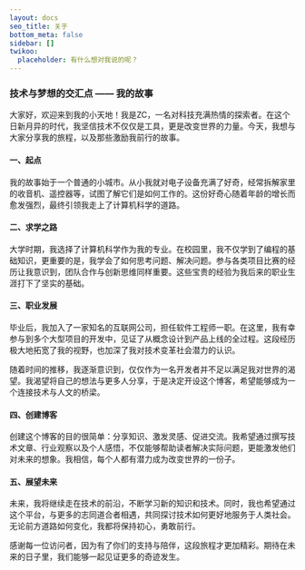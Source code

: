 ```yaml
---
layout: docs
seo_title: 关于
bottom_meta: false
sidebar: []
twikoo:
  placeholder: 有什么想对我说的呢？
---
```


### **技术与梦想的交汇点 —— 我的故事**

大家好，欢迎来到我的小天地！我是ZC，一名对科技充满热情的探索者。在这个日新月异的时代，我坚信技术不仅仅是工具，更是改变世界的力量。今天，我想与大家分享我的旅程，以及那些激励我前行的故事。

#### **一、起点**

我的故事始于一个普通的小城市。从小我就对电子设备充满了好奇，经常拆解家里的收音机、遥控器等，试图了解它们是如何工作的。这份好奇心随着年龄的增长而愈发强烈，最终引领我走上了计算机科学的道路。

#### **二、求学之路**

大学时期，我选择了计算机科学作为我的专业。在校园里，我不仅学到了编程的基础知识，更重要的是，我学会了如何思考问题、解决问题。参与各类项目比赛的经历让我意识到，团队合作与创新思维同样重要。这些宝贵的经验为我后来的职业生涯打下了坚实的基础。

#### **三、职业发展**

毕业后，我加入了一家知名的互联网公司，担任软件工程师一职。在这里，我有幸参与到多个大型项目的开发中，见证了从概念设计到产品上线的全过程。这段经历极大地拓宽了我的视野，也加深了我对技术变革社会潜力的认识。

随着时间的推移，我逐渐意识到，仅仅作为一名开发者并不足以满足我对世界的渴望。我渴望将自己的想法与更多人分享，于是决定开设这个博客，希望能够成为一个连接技术与人文的桥梁。

#### **四、创建博客**

创建这个博客的目的很简单：分享知识、激发灵感、促进交流。我希望通过撰写技术文章、行业观察以及个人感悟，不仅能够帮助读者解决实际问题，更能激发他们对未来的想象。我相信，每个人都有潜力成为改变世界的一份子。

#### **五、展望未来**

未来，我将继续走在技术的前沿，不断学习新的知识和技术。同时，我也希望通过这个平台，与更多的志同道合者相遇，共同探讨技术如何更好地服务于人类社会。无论前方道路如何变化，我都将保持初心，勇敢前行。

感谢每一位访问者，因为有了你们的支持与陪伴，这段旅程才更加精彩。期待在未来的日子里，我们能够一起见证更多的奇迹发生。